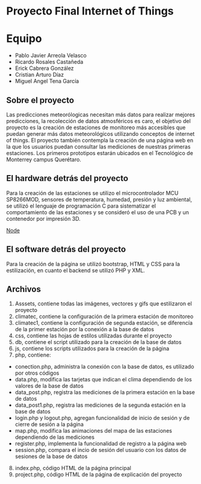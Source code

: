 # Proyecto Final Internet of Things

# Equipo

* Pablo Javier Arreola Velasco
* Ricardo Rosales Castañeda
* Erick Cabrera González
* Cristian Arturo Díaz
* Miguel Angel Tena García 


## Sobre el proyecto

Las predicciones meteorólogicas necesitan más datos para realizar mejores predicciones, la recolección de datos atmosféricos es caro, el objetivo del proyecto es la creación de estaciones de monitoreo más accesibles que puedan generar más datos meteorológicos utilizando conceptos de internet of things. El proyecto también contempla la creación de una página web en la que los usuarios puedan consultar las mediciones de nuestras primeras estaciones. Los primeros prototipos estarán ubicados en el Tecnológico de Monterrey campus Querétaro.

## El hardware detrás del proyecto

Para la creación de las estaciones se utilizo el microcontrolador MCU SP8266MOD, sensores de temperatura, humedad, presión y luz ambiental, se utilizó el lenguaje de programación C para sistematizar el comportamiento de las estaciones y se consideró el uso de una PCB y un contenedor por impresión 3D. 

[Node](https://user-images.githubusercontent.com/110910843/204659730-398b251d-ac4a-4d0c-b67a-6aa4eaf1cb2a.jpeg)


## El software detrás del proyecto

Para la creación de la página se utilizó bootstrap, HTML y CSS para la estilización, en cuanto el backend se utilizó PHP y XML.



## Archivos

1) Asssets, contiene todas las imágenes, vectores y gifs que estilizaron el proyecto
2) climatec, contiene la configuración de la primera estación de monitoreo
3) climatec1, contiene la configuración de segunda estación, se diferencía de la primer estación por la conexión a la base de datos
4) css, contiene las hojas de estilos utilizadas durante el proyecto
5) db, contiene el script utilizado para la creación de la base de datos
6) js, contiene los scripts utilizados para la creación de la página
7) php, contiene:
* conection.php, administra la conexión con la base de datos, es utilizado por otros códigos
* data.php, modifica las tarjetas que indican el clima dependiendo de los valores de la base de datos
* data_post.php, registra las mediciones de la primera estación en la base de datos
* data_post1.php, registra las mediciones de la segunda estación en la base de datos
* login.php y logout.php, agregan funcionalidad de inicio de sesión y de cierre de sesión a la página
* map.php, modifica las animaciones del mapa de las estaciones dependiendo de las mediciones
* register.php, implementa la funcionalidad de registro a la página web
* session.php, compara el incio de sesión del usuario con los datos de sesiones de la base de datos
8) index.php, código HTML de la página principal
9) project.php, código HTML de la página de explicación del proyecto
